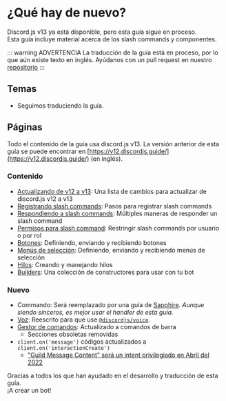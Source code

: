 # ¿Qué hay de nuevo?

<DiscordMessages>
	<DiscordMessage profile="bot">
		<template #interactions>
			<DiscordInteraction profile="user" author="discord.js" :command="true">upgrade</DiscordInteraction>
		</template>
		Discord.js v13 ya está disponible, pero esta guía sigue en proceso.
		<span class="emoji-container">
			<img class="emoji-image" title="weary" src="https://twemoji.maxcdn.com/v/13.1.0/72x72/1f629.png" alt=""/>
		</span>
		<br/>
		Esta guía incluye material acerca de los slash commands y componentes.
	</DiscordMessage>
</DiscordMessages>

::: warning ADVERTENCIA
La traducción de la guía está en proceso, por lo que aún existe texto en inglés. Ayúdanos con un pull request en nuestro [repositorio](https://github.com/Awoocado/guide)
:::

## Temas

- Seguimos traduciendo la guía.

## Páginas

Todo el contenido de la guia usa discord.js v13. La versión anterior de esta guía se puede encontrar en [https://v12.discordjs.guide/](https://v12.discordjs.guide/) (en inglés).

### Contenido

- [Actualizando de v12 a v13](informacion-adicional/cambios-en-v13.md): Una lista de cambios para actualizar de discord.js v12 a v13
- [Registrando slash commands](/interacciones/registrando-comandos-de-barra.md): Pasos para registrar slash commands
- [Respondiendo a slash commands](/interacciones/respondiendo-comandos-de-barra.md): Múltiples maneras de responder un slash command
- [Permisos para slash command](/interacciones/permisos-de-comandos-de-barra.md): Restringir slash commands por usuario o por rol
- [Botones](/interacciones/botones.md): Definiendo, enviando y recibiendo botones
- [Menús de selección](/interacciones/select-menus.md): Definiendo, enviando y recibiendo menús de selección
- [Hilos](/temas-populares/hilos.md): Creando y manejando hilos
- [Builders](/temas-populares/constructores.md): Una colección de constructores para usar con tu bot

### Nuevo

- Commando: Será reemplazado por una guía de [Sapphire](https://github.com/discordjs/guide/pull/711). *Aunque siendo sinceros, es mejor usar el handler de esta guía.*
- [Voz](/voz/): Reescrito para que use [`@discordjs/voice`](https://github.com/discordjs/voice).
- [Gestor de comandos](/gestor-de-comandos/): Actualizado a comandos de barra
	- Secciones obsoletas removidas
- `client.on('message')` códigos actualizados a `client.on('interactionCreate')`
	- ["Guild Message Content" será un intent privilegiado en Abril del 2022](https://support-dev.discord.com/hc/es-es/articles/4404772028055)

<DiscordMessages>
	<DiscordMessage profile="bot">
		Gracias a todos los que han ayudado en el desarrollo y traducción de esta guía.
		<br/>
		¡A crear un bot!
		<span class="emoji-container">
			<img class="emoji-image" title="heart" src="https://twemoji.maxcdn.com/v/13.1.0/72x72/2764.png" alt="" />
		</span>
		<span class="emoji-container">
			<img class="emoji-image" title="jigglel" src="https://cdn.discordapp.com/emojis/737199683906306088.gif" alt="" />
		</span>
	</DiscordMessage>
</DiscordMessages>

